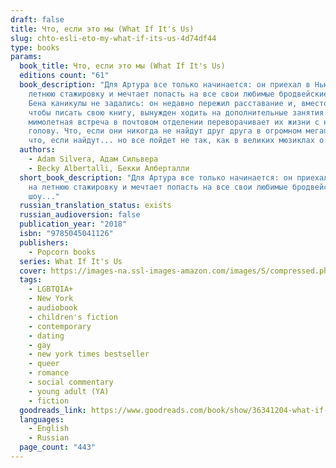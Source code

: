 ```yaml
---
draft: false
title: Что, если это мы (What If It's Us)
slug: chto-esli-eto-my-what-if-its-us-4d74df44
type: books
params:
  book_title: Что, если это мы (What If It's Us)
  editions count: "61"
  book_description: "Для Артура все только начинается: он приехал в Нью-Йорк на
    летнюю стажировку и мечтает попасть на все свои любимые бродвейские шоу.У
    Бена каникулы не задались: он недавно пережил расставание и, вместо того
    чтобы писать свою книгу, вынужден ходить на дополнительные занятия.Однако
    мимолетная встреча в почтовом отделении переворачивает их жизни с ног на
    голову. Что, если они никогда не найдут друг друга в огромном мегаполисе? А
    что, если найдут... но все пойдет не так, как в великих мюзиклах о любви?"
  authors:
    - Adam Silvera, Адам Сильвера
    - Becky Albertalli, Бекки Алберталли
  short_book_description: "Для Артура все только начинается: он приехал в Нью-Йорк
    на летнюю стажировку и мечтает попасть на все свои любимые бродвейские
    шоу..."
  russian_translation_status: exists
  russian_audioversion: false
  publication_year: "2018"
  isbn: "9785045041126"
  publishers:
    - Popcorn books
  series: What If It's Us
  cover: https://images-na.ssl-images-amazon.com/images/S/compressed.photo.goodreads.com/books/1526557760i/36341204.jpg
  tags:
    - LGBTQIA+
    - New York
    - audiobook
    - children's fiction
    - contemporary
    - dating
    - gay
    - new york times bestseller
    - queer
    - romance
    - social commentary
    - young adult (YA)
    - fiction
  goodreads_link: https://www.goodreads.com/book/show/36341204-what-if-it-s-us
  languages:
    - English
    - Russian
  page_count: "443"
---
```

